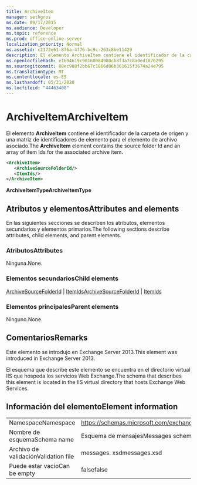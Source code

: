 ```yaml
---
title: ArchiveItem
manager: sethgros
ms.date: 09/17/2015
ms.audience: Developer
ms.topic: reference
ms.prod: office-online-server
localization_priority: Normal
ms.assetid: c2172e61-876a-4f76-bc9c-263c8be11429
description: El elemento ArchiveItem contiene el identificador de la carpeta de origen y una matriz de identificadores de elemento para el elemento de archivo asociado.
ms.openlocfilehash: e1694619c90160084980cb8f3a7c8a0ed1876295
ms.sourcegitcommit: 88ec988f2bb67c1866d06b361615f3674a24e795
ms.translationtype: MT
ms.contentlocale: es-ES
ms.lasthandoff: 05/31/2020
ms.locfileid: "44463408"
---
```

# <a name="archiveitem"></a><span data-ttu-id="d7f44-103">ArchiveItem</span><span class="sxs-lookup"><span data-stu-id="d7f44-103">ArchiveItem</span></span>

<span data-ttu-id="d7f44-104">El elemento **ArchiveItem** contiene el identificador de la carpeta de origen y una matriz de identificadores de elemento para el elemento de archivo asociado.</span><span class="sxs-lookup"><span data-stu-id="d7f44-104">The **ArchiveItem** element contains the source folder Id and an array of item Ids for the associated archive item.</span></span> 
  
```XML
<ArchiveItem>
   <ArchiveSourceFolderId/>
   <ItemIds/>
</ArchiveItem>
```

 <span data-ttu-id="d7f44-105">**ArchiveItemType**</span><span class="sxs-lookup"><span data-stu-id="d7f44-105">**ArchiveItemType**</span></span>
## <a name="attributes-and-elements"></a><span data-ttu-id="d7f44-106">Atributos y elementos</span><span class="sxs-lookup"><span data-stu-id="d7f44-106">Attributes and elements</span></span>

<span data-ttu-id="d7f44-107">En las siguientes secciones se describen los atributos, elementos secundarios y elementos primarios.</span><span class="sxs-lookup"><span data-stu-id="d7f44-107">The following sections describe attributes, child elements, and parent elements.</span></span>
  
### <a name="attributes"></a><span data-ttu-id="d7f44-108">Atributos</span><span class="sxs-lookup"><span data-stu-id="d7f44-108">Attributes</span></span>

<span data-ttu-id="d7f44-109">Ninguna.</span><span class="sxs-lookup"><span data-stu-id="d7f44-109">None.</span></span>
  
### <a name="child-elements"></a><span data-ttu-id="d7f44-110">Elementos secundarios</span><span class="sxs-lookup"><span data-stu-id="d7f44-110">Child elements</span></span>

<span data-ttu-id="d7f44-111">[ArchiveSourceFolderId](archivesourcefolderid.md)  |  [ItemIds](itemids.md)</span><span class="sxs-lookup"><span data-stu-id="d7f44-111">[ArchiveSourceFolderId](archivesourcefolderid.md) | [ItemIds](itemids.md)</span></span>
  
### <a name="parent-elements"></a><span data-ttu-id="d7f44-112">Elementos principales</span><span class="sxs-lookup"><span data-stu-id="d7f44-112">Parent elements</span></span>

<span data-ttu-id="d7f44-113">Ninguno.</span><span class="sxs-lookup"><span data-stu-id="d7f44-113">None.</span></span>
  
## <a name="remarks"></a><span data-ttu-id="d7f44-114">Comentarios</span><span class="sxs-lookup"><span data-stu-id="d7f44-114">Remarks</span></span>

<span data-ttu-id="d7f44-115">Este elemento se introdujo en Exchange Server 2013.</span><span class="sxs-lookup"><span data-stu-id="d7f44-115">This element was introduced in Exchange Server 2013.</span></span>
  
<span data-ttu-id="d7f44-116">El esquema que describe este elemento se encuentra en el directorio virtual IIS que hospeda los servicios Web Exchange.</span><span class="sxs-lookup"><span data-stu-id="d7f44-116">The schema that describes this element is located in the IIS virtual directory that hosts Exchange Web Services.</span></span>
  
## <a name="element-information"></a><span data-ttu-id="d7f44-117">Información del elemento</span><span class="sxs-lookup"><span data-stu-id="d7f44-117">Element information</span></span>

|||
|:-----|:-----|
|<span data-ttu-id="d7f44-118">Namespace</span><span class="sxs-lookup"><span data-stu-id="d7f44-118">Namespace</span></span>  <br/> |https://schemas.microsoft.com/exchange/services/2006/messages  <br/> |
|<span data-ttu-id="d7f44-119">Nombre de esquema</span><span class="sxs-lookup"><span data-stu-id="d7f44-119">Schema name</span></span>  <br/> |<span data-ttu-id="d7f44-120">Esquema de mensajes</span><span class="sxs-lookup"><span data-stu-id="d7f44-120">Messages schema</span></span>  <br/> |
|<span data-ttu-id="d7f44-121">Archivo de validación</span><span class="sxs-lookup"><span data-stu-id="d7f44-121">Validation file</span></span>  <br/> |<span data-ttu-id="d7f44-122">messages. xsd</span><span class="sxs-lookup"><span data-stu-id="d7f44-122">messages.xsd</span></span>  <br/> |
|<span data-ttu-id="d7f44-123">Puede estar vacío</span><span class="sxs-lookup"><span data-stu-id="d7f44-123">Can be empty</span></span>  <br/> |<span data-ttu-id="d7f44-124">false</span><span class="sxs-lookup"><span data-stu-id="d7f44-124">false</span></span>  <br/> |
   


